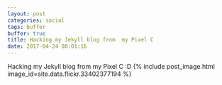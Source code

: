 ```yaml
---
layout: post
categories: social
tags: buffer
buffer: true
title: Hacking my Jekyll blog from  my Pixel C 
date: 2017-04-24 08:01:16
---
```

Hacking my Jekyll blog from  my Pixel C :D
{% include post_image.html image_id=site.data.flickr.33402377194 %}
